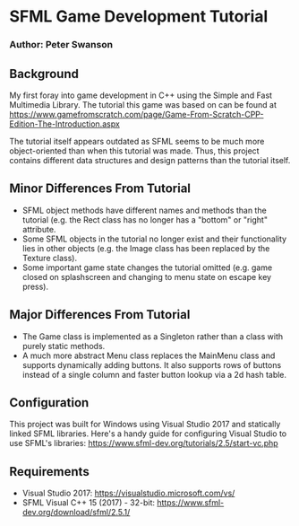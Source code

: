 # SFML Game Development Tutorial
### Author: Peter Swanson

## Background
My first foray into game development in C++ using the Simple and Fast Multimedia Library.
The tutorial this game was based on can be found at https://www.gamefromscratch.com/page/Game-From-Scratch-CPP-Edition-The-Introduction.aspx

The tutorial itself appears outdated as SFML seems to be much more object-oriented than when this tutorial
was made. Thus, this project contains different data structures and design patterns than the tutorial itself.

## Minor Differences From Tutorial
- SFML object methods have different names and methods than the tutorial (e.g. the Rect class has no longer has a "bottom" or "right" attribute.
- Some SFML objects in the tutorial no longer exist and their functionality lies in other objects (e.g. the Image class has been replaced by the Texture class).
- Some important game state changes the tutorial omitted (e.g. game closed on splashscreen and changing to menu state on escape key press).

## Major Differences From Tutorial
- The Game class is implemented as a Singleton rather than a class with purely static methods.
- A much more abstract Menu class replaces the MainMenu class and supports dynamically adding buttons. It also supports rows of buttons instead of a single column and faster button lookup via a 2d hash table.

## Configuration
This project was built for Windows using Visual Studio 2017 and statically linked SFML libraries.
Here's a handy guide for configuring Visual Studio to use SFML's libraries: https://www.sfml-dev.org/tutorials/2.5/start-vc.php

## Requirements
- Visual Studio 2017: https://visualstudio.microsoft.com/vs/
- SFML Visual C++ 15 (2017) - 32-bit: https://www.sfml-dev.org/download/sfml/2.5.1/